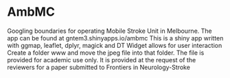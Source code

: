 # AmbMC
Googling boundaries for operating Mobile Stroke Unit in Melbourne. 
The app can be found at gntem3.shinyapps.io/ambmc
This is a shiny app written with ggmap, leaflet, dplyr, magick and DT
Widget allows for user interaction
Create a folder www and move the jpeg file into that folder.
The file is provided for academic use only.
It is provided at the request of the reviewers for a paper submitted to Frontiers in Neurology-Stroke 

